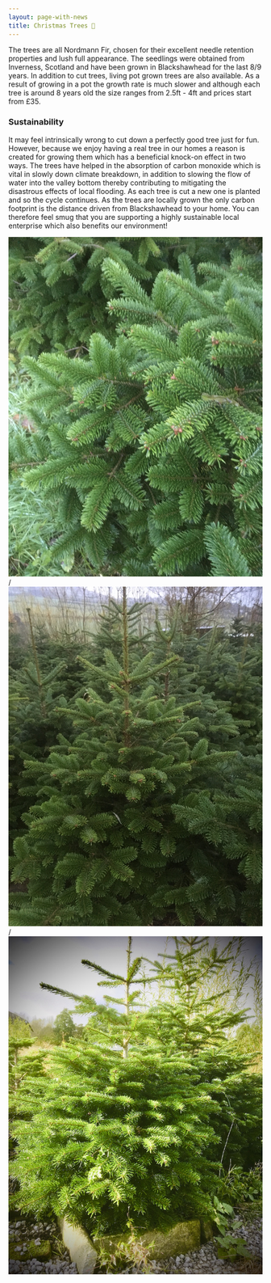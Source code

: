```yaml
---
layout: page-with-news
title: Christmas Trees 🌲
---
```


The trees are all Nordmann Fir, chosen for their excellent needle retention properties
and lush full appearance. The seedlings were obtained from Inverness, Scotland and
have been grown in Blackshawhead for the last 8/9 years. In addition to cut trees, living
pot grown trees are also available. As a result of growing in a pot the growth rate is
much slower and although each tree is around 8 years old the size ranges from 2.5ft -
4ft and prices start from £35.

### Sustainability

It may feel intrinsically wrong to cut down a perfectly good tree just for fun. However,
because we enjoy having a real tree in our homes a reason is created for growing them
which has a beneficial knock-on effect in two ways. The trees have helped in the
absorption of carbon monoxide which is vital in slowly down climate breakdown,
in addition to slowing the flow of water into the valley bottom thereby contributing to
mitigating the disastrous effects of local flooding. As each tree is cut a new one is
planted and so the cycle continues. As the trees are locally grown the only carbon
footprint is the distance driven from Blackshawhead to your home. You can therefore feel smug that you are supporting a highly sustainable local enterprise which also
benefits our environment!

![](/assets/images/image5.jpg) / ![](/assets/images/image6.jpg) / ![](/assets/images/image7.jpg)
